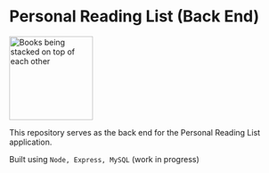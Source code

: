 # Personal Reading List (Back End)

<img 
  src="https://media4.giphy.com/media/hUA5JLuHW7kTDQMy7f/giphy.gif" 
  width="150" 
  height="150"
  alt="Books being stacked on top of each other"
/>

This repository serves as the back end for the Personal Reading List application.

Built using ```Node, Express, MySQL``` (work in progress)